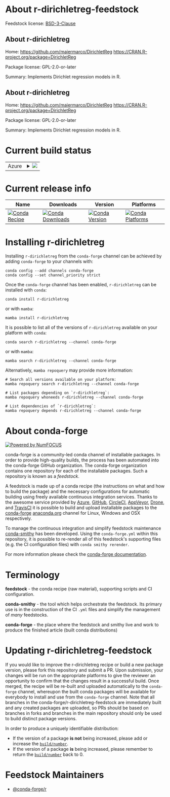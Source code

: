 About r-dirichletreg-feedstock
==============================

Feedstock license: [BSD-3-Clause](https://github.com/conda-forge/r-dirichletreg-feedstock/blob/main/LICENSE.txt)


About r-dirichletreg
--------------------

Home: https://github.com/maiermarco/DirichletReg https://CRAN.R-project.org/package=DirichletReg

Package license: GPL-2.0-or-later

Summary: Implements Dirichlet regression models in R.

About r-dirichletreg
--------------------

Home: https://github.com/maiermarco/DirichletReg https://CRAN.R-project.org/package=DirichletReg

Package license: GPL-2.0-or-later

Summary: Implements Dirichlet regression models in R.

Current build status
====================


<table>
    
  <tr>
    <td>Azure</td>
    <td>
      <details>
        <summary>
          <a href="https://dev.azure.com/conda-forge/feedstock-builds/_build/latest?definitionId=11043&branchName=main">
            <img src="https://dev.azure.com/conda-forge/feedstock-builds/_apis/build/status/r-dirichletreg-feedstock?branchName=main">
          </a>
        </summary>
        <table>
          <thead><tr><th>Variant</th><th>Status</th></tr></thead>
          <tbody><tr>
              <td>linux_64_r_base4.3</td>
              <td>
                <a href="https://dev.azure.com/conda-forge/feedstock-builds/_build/latest?definitionId=11043&branchName=main">
                  <img src="https://dev.azure.com/conda-forge/feedstock-builds/_apis/build/status/r-dirichletreg-feedstock?branchName=main&jobName=linux&configuration=linux%20linux_64_r_base4.3" alt="variant">
                </a>
              </td>
            </tr><tr>
              <td>linux_64_r_base4.4</td>
              <td>
                <a href="https://dev.azure.com/conda-forge/feedstock-builds/_build/latest?definitionId=11043&branchName=main">
                  <img src="https://dev.azure.com/conda-forge/feedstock-builds/_apis/build/status/r-dirichletreg-feedstock?branchName=main&jobName=linux&configuration=linux%20linux_64_r_base4.4" alt="variant">
                </a>
              </td>
            </tr><tr>
              <td>osx_64_r_base4.3</td>
              <td>
                <a href="https://dev.azure.com/conda-forge/feedstock-builds/_build/latest?definitionId=11043&branchName=main">
                  <img src="https://dev.azure.com/conda-forge/feedstock-builds/_apis/build/status/r-dirichletreg-feedstock?branchName=main&jobName=osx&configuration=osx%20osx_64_r_base4.3" alt="variant">
                </a>
              </td>
            </tr><tr>
              <td>osx_64_r_base4.4</td>
              <td>
                <a href="https://dev.azure.com/conda-forge/feedstock-builds/_build/latest?definitionId=11043&branchName=main">
                  <img src="https://dev.azure.com/conda-forge/feedstock-builds/_apis/build/status/r-dirichletreg-feedstock?branchName=main&jobName=osx&configuration=osx%20osx_64_r_base4.4" alt="variant">
                </a>
              </td>
            </tr><tr>
              <td>win_64_r_base4.3</td>
              <td>
                <a href="https://dev.azure.com/conda-forge/feedstock-builds/_build/latest?definitionId=11043&branchName=main">
                  <img src="https://dev.azure.com/conda-forge/feedstock-builds/_apis/build/status/r-dirichletreg-feedstock?branchName=main&jobName=win&configuration=win%20win_64_r_base4.3" alt="variant">
                </a>
              </td>
            </tr><tr>
              <td>win_64_r_base4.4</td>
              <td>
                <a href="https://dev.azure.com/conda-forge/feedstock-builds/_build/latest?definitionId=11043&branchName=main">
                  <img src="https://dev.azure.com/conda-forge/feedstock-builds/_apis/build/status/r-dirichletreg-feedstock?branchName=main&jobName=win&configuration=win%20win_64_r_base4.4" alt="variant">
                </a>
              </td>
            </tr>
          </tbody>
        </table>
      </details>
    </td>
  </tr>
</table>

Current release info
====================

| Name | Downloads | Version | Platforms |
| --- | --- | --- | --- |
| [![Conda Recipe](https://img.shields.io/badge/recipe-r--dirichletreg-green.svg)](https://anaconda.org/conda-forge/r-dirichletreg) | [![Conda Downloads](https://img.shields.io/conda/dn/conda-forge/r-dirichletreg.svg)](https://anaconda.org/conda-forge/r-dirichletreg) | [![Conda Version](https://img.shields.io/conda/vn/conda-forge/r-dirichletreg.svg)](https://anaconda.org/conda-forge/r-dirichletreg) | [![Conda Platforms](https://img.shields.io/conda/pn/conda-forge/r-dirichletreg.svg)](https://anaconda.org/conda-forge/r-dirichletreg) |

Installing r-dirichletreg
=========================

Installing `r-dirichletreg` from the `conda-forge` channel can be achieved by adding `conda-forge` to your channels with:

```
conda config --add channels conda-forge
conda config --set channel_priority strict
```

Once the `conda-forge` channel has been enabled, `r-dirichletreg` can be installed with `conda`:

```
conda install r-dirichletreg
```

or with `mamba`:

```
mamba install r-dirichletreg
```

It is possible to list all of the versions of `r-dirichletreg` available on your platform with `conda`:

```
conda search r-dirichletreg --channel conda-forge
```

or with `mamba`:

```
mamba search r-dirichletreg --channel conda-forge
```

Alternatively, `mamba repoquery` may provide more information:

```
# Search all versions available on your platform:
mamba repoquery search r-dirichletreg --channel conda-forge

# List packages depending on `r-dirichletreg`:
mamba repoquery whoneeds r-dirichletreg --channel conda-forge

# List dependencies of `r-dirichletreg`:
mamba repoquery depends r-dirichletreg --channel conda-forge
```


About conda-forge
=================

[![Powered by
NumFOCUS](https://img.shields.io/badge/powered%20by-NumFOCUS-orange.svg?style=flat&colorA=E1523D&colorB=007D8A)](https://numfocus.org)

conda-forge is a community-led conda channel of installable packages.
In order to provide high-quality builds, the process has been automated into the
conda-forge GitHub organization. The conda-forge organization contains one repository
for each of the installable packages. Such a repository is known as a *feedstock*.

A feedstock is made up of a conda recipe (the instructions on what and how to build
the package) and the necessary configurations for automatic building using freely
available continuous integration services. Thanks to the awesome service provided by
[Azure](https://azure.microsoft.com/en-us/services/devops/), [GitHub](https://github.com/),
[CircleCI](https://circleci.com/), [AppVeyor](https://www.appveyor.com/),
[Drone](https://cloud.drone.io/welcome), and [TravisCI](https://travis-ci.com/)
it is possible to build and upload installable packages to the
[conda-forge](https://anaconda.org/conda-forge) [anaconda.org](https://anaconda.org/)
channel for Linux, Windows and OSX respectively.

To manage the continuous integration and simplify feedstock maintenance
[conda-smithy](https://github.com/conda-forge/conda-smithy) has been developed.
Using the ``conda-forge.yml`` within this repository, it is possible to re-render all of
this feedstock's supporting files (e.g. the CI configuration files) with ``conda smithy rerender``.

For more information please check the [conda-forge documentation](https://conda-forge.org/docs/).

Terminology
===========

**feedstock** - the conda recipe (raw material), supporting scripts and CI configuration.

**conda-smithy** - the tool which helps orchestrate the feedstock.
                   Its primary use is in the construction of the CI ``.yml`` files
                   and simplify the management of *many* feedstocks.

**conda-forge** - the place where the feedstock and smithy live and work to
                  produce the finished article (built conda distributions)


Updating r-dirichletreg-feedstock
=================================

If you would like to improve the r-dirichletreg recipe or build a new
package version, please fork this repository and submit a PR. Upon submission,
your changes will be run on the appropriate platforms to give the reviewer an
opportunity to confirm that the changes result in a successful build. Once
merged, the recipe will be re-built and uploaded automatically to the
`conda-forge` channel, whereupon the built conda packages will be available for
everybody to install and use from the `conda-forge` channel.
Note that all branches in the conda-forge/r-dirichletreg-feedstock are
immediately built and any created packages are uploaded, so PRs should be based
on branches in forks and branches in the main repository should only be used to
build distinct package versions.

In order to produce a uniquely identifiable distribution:
 * If the version of a package **is not** being increased, please add or increase
   the [``build/number``](https://docs.conda.io/projects/conda-build/en/latest/resources/define-metadata.html#build-number-and-string).
 * If the version of a package **is** being increased, please remember to return
   the [``build/number``](https://docs.conda.io/projects/conda-build/en/latest/resources/define-metadata.html#build-number-and-string)
   back to 0.

Feedstock Maintainers
=====================

* [@conda-forge/r](https://github.com/orgs/conda-forge/teams/r/)

